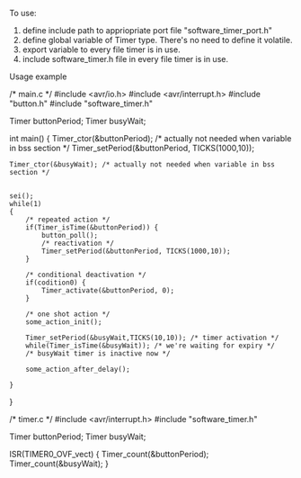 To use:
1. define include path to appriopriate port file "software_timer_port.h"
2. define global variable of Timer type. There's no need to define it volatile.
3. export variable to every file timer is in use.
4. include software_timer.h file in every file timer is in use. 

Usage example

/* main.c */
#include <avr/io.h>
#include <avr/interrupt.h>
#include "button.h"
#include "software_timer.h"

Timer buttonPeriod;
Timer busyWait;

int main()
{
	Timer_ctor(&buttonPeriod); /* actually not needed when variable in bss section */
	Timer_setPeriod(&buttonPeriod, TICKS(1000,10));

	Timer_ctor(&busyWait); /* actually not needed when variable in bss section */


	sei();
	while(1)
	{
		/* repeated action */
		if(Timer_isTime(&buttonPeriod)) {
			button_poll();
			/* reactivation */
			Timer_setPeriod(&buttonPeriod, TICKS(1000,10));
		}

		/* conditional deactivation */
		if(codition0) {
			Timer_activate(&buttonPeriod, 0);
		}

		/* one shot action */
		some_action_init();

		Timer_setPeriod(&busyWait,TICKS(10,10)); /* timer activation */
		while(Timer_isTime(&busyWait));	/* we're waiting for expiry */
		/* busyWait timer is inactive now */
		
		some_action_after_delay();

	}

}

/* timer.c */
#include <avr/interrupt.h>
#include "software_timer.h"

Timer buttonPeriod;
Timer busyWait;

ISR(TIMER0_OVF_vect)
{
	Timer_count(&buttonPeriod);
	Timer_count(&busyWait);
}